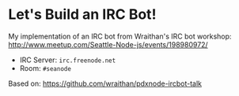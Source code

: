 Let's Build an IRC Bot!
=======================

My implementation of an IRC bot from Wraithan's IRC bot workshop:
http://www.meetup.com/Seattle-Node-js/events/198980972/

* IRC Server: `irc.freenode.net`
* Room: `#seanode`

Based on: https://github.com/wraithan/pdxnode-ircbot-talk
